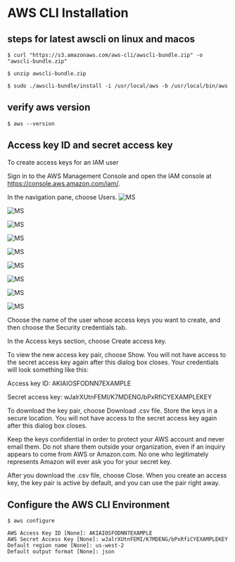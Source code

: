 # AWS CLI Installation

## steps for latest awscli on linux and macos

```
$ curl "https://s3.amazonaws.com/aws-cli/awscli-bundle.zip" -o "awscli-bundle.zip"

$ unzip awscli-bundle.zip

$ sudo ./awscli-bundle/install -i /usr/local/aws -b /usr/local/bin/aws
```

## verify aws version
```
$ aws --version
```

## Access key ID and secret access key

To create access keys for an IAM user

Sign in to the AWS Management Console and open the IAM console at https://console.aws.amazon.com/iam/.

In the navigation pane, choose Users.
![MS](https://raw.githubusercontent.com/MetaArivu/terraform-quickstart/main/images/aws-00-add-user-menu.png)

![MS](https://raw.githubusercontent.com/MetaArivu/terraform-quickstart/main/images/aws-01-add-user.png)

![MS](https://raw.githubusercontent.com/MetaArivu/terraform-quickstart/main/images/aws-02-Step-1-add-user.png)

![MS](https://raw.githubusercontent.com/MetaArivu/terraform-quickstart/main/images/aws-03-Step-2-add-group.png)

![MS](https://raw.githubusercontent.com/MetaArivu/terraform-quickstart/main/images/aws-04-Step-2-add-group.png)

![MS](https://raw.githubusercontent.com/MetaArivu/terraform-quickstart/main/images/aws-05-Step-2-view-group.png)

![MS](https://raw.githubusercontent.com/MetaArivu/terraform-quickstart/main/images/aws-06-Step-3-add-tags.png)

![MS](https://raw.githubusercontent.com/MetaArivu/terraform-quickstart/main/images/aws-07-Step-4-review.png)

![MS](https://raw.githubusercontent.com/MetaArivu/terraform-quickstart/main/images/aws-08-Step-5-add-user-complete.png)

Choose the name of the user whose access keys you want to create, and then choose the Security credentials tab.

In the Access keys section, choose Create access key.

To view the new access key pair, choose Show. You will not have access to the secret access key again after this dialog box closes. Your credentials will look something like this:

Access key ID: AKIAIOSFODNN7EXAMPLE

Secret access key: wJalrXUtnFEMI/K7MDENG/bPxRfiCYEXAMPLEKEY

To download the key pair, choose Download .csv file. Store the keys in a secure location. You will not have access to the secret access key again after this dialog box closes.

Keep the keys confidential in order to protect your AWS account and never email them. Do not share them outside your organization, even if an inquiry appears to come from AWS or Amazon.com. No one who legitimately represents Amazon will ever ask you for your secret key.

After you download the .csv file, choose Close. When you create an access key, the key pair is active by default, and you can use the pair right away.

## Configure the AWS CLI Environment 
```
$ aws configure

AWS Access Key ID [None]: AKIAIOSFODNN7EXAMPLE
AWS Secret Access Key [None]: wJalrXUtnFEMI/K7MDENG/bPxRfiCYEXAMPLEKEY
Default region name [None]: us-west-2
Default output format [None]: json
```